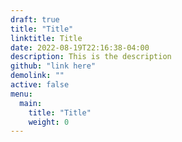 ```yaml
---
draft: true
title: "Title"
linktitle: Title
date: 2022-08-19T22:16:38-04:00
description: This is the description
github: "link here"
demolink: ""
active: false
menu:
  main:
    title: "Title"
    weight: 0
---
```

